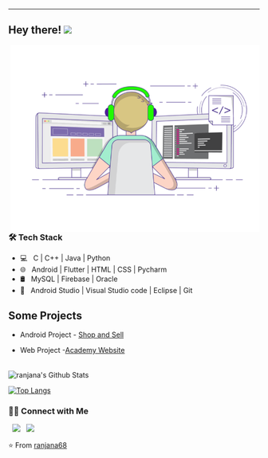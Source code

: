 
<!--
<h3> 👨🏻‍💻 About Me </h3>

- 🔭 &nbsp; I’m currently learning Flutter Application Development
- 💬 &nbsp; Ask me about the above or Competitive Coding.
- ⚡ &nbsp; Fun fact: Love Coding
- ☕ &nbsp; I belive, in working hard with passion without thinking about the results.

- 🤔 &nbsp; Exploring new technologies and developing software solutions and quick hacks.
- 🎓 &nbsp; Studying Computer Science, computer programming and Mathematics.
- 💼 &nbsp; Android developer and front-end web developer.
- 🌱 &nbsp; Enthusiast in cyber Security and Artificial Intelligence .
- ✍️ &nbsp; Like to be updated about new technologies


 Hi there 👋
- 🔭 Worked on C, C++, Java, Android, Flutter, HTML, CSS.
- 💬 Ask me about the above or Competitive Coding.
- 📫 How to reach me :  [Linkedin](https://www.linkedin.com/in/ranjana-bhardwaj-043b26136/) , [Twitter](https://twitter.com/RANJANABHARDW18)
- ⚡ Fun fact: Love Coding

**Ranjana68/Ranjana68** is a ✨ _special_ ✨ repository because its `README.md` (this file) appears on your GitHub profile.

Here are some ideas to get you started:

- 🔭 I’m currently working on ...
- 🌱 I’m currently learning ...
- 👯 I’m looking to collaborate on ...
- 🤔 I’m looking for help with ...
- 💬 Ask me about ...
- 📫 How to reach me: ...
- 😄 Pronouns: ...
- ⚡ Fun fact: ...
-->

--------------------------------------------------------------------------------------------------------------------------------------------------------------------------------
<h2> Hey there!  <img src="https://github.com/souvikguria98/souvikguria98/blob/master/Hi.gif" width="25"></h2>
<img align="right" alt="GIF" src="https://raw.githubusercontent.com/devSouvik/devSouvik/master/gif3.gif" width="500"/>


<h3>🛠 Tech Stack</h3>

- 💻 &nbsp; C | C++ | Java | Python
- 🌐 &nbsp; Android | Flutter | HTML | CSS | Pycharm
- 🛢 &nbsp; MySQL | Firebase | Oracle
- 🔧 &nbsp; Android Studio | Visual Studio code | Eclipse | Git

 <h2> Some Projects </h2>

- Android Project  - [Shop and Sell](https://github.com/Ranjana68/Project-ShopAndSell-Android)

- Web Project  -[Academy Website](https://github.com/Ranjana68/Academy-Website-HTML-CSS)


<br>

<img align="center" src="https://github-readme-stats.vercel.app/api?username=ranjana68&include_all_commits=true&count_private=true&show_icons=true&line_height=20&title_color=7A7ADB&icon_color=2234AE&text_color=D3D3D3&bg_color=0,000000,130F40" alt="ranjana's Github Stats">

</br>

[![Top Langs](https://github-readme-stats.vercel.app/api/top-langs/?username=ranjana68&layout=compact&text_color=daf7dc&bg_color=151515)](https://github.com/ranjana68/github-readme-stats)


<h3> 🤝🏻 Connect with Me </h3>

<p align="left">
&nbsp; <a href="https://twitter.com/RANJANABHARDW18" target="_blank" rel="noopener noreferrer"><img src="https://img.icons8.com/plasticine/100/000000/twitter.png" width="50" /></a>  
&nbsp; <a href="https://www.linkedin.com/in/ranjana-bhardwaj-043b26136/" target="_blank" rel="noopener noreferrer"><img src="https://img.icons8.com/plasticine/100/000000/linkedin.png" width="50" /></a>


⭐️ From [ranjana68](https://github.com/ranjana68)

